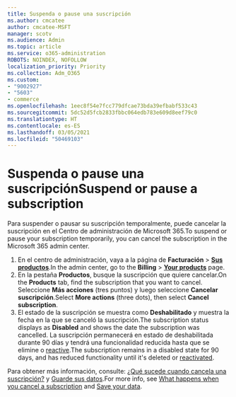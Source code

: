 ```yaml
---
title: Suspenda o pause una suscripción
ms.author: cmcatee
author: cmcatee-MSFT
manager: scotv
ms.audience: Admin
ms.topic: article
ms.service: o365-administration
ROBOTS: NOINDEX, NOFOLLOW
localization_priority: Priority
ms.collection: Adm_O365
ms.custom:
- "9002927"
- "5603"
- commerce
ms.openlocfilehash: 1eec8f54e7fcc779dfcae73bda39efbabf533c43
ms.sourcegitcommit: 5dc52d5fcb2833fbbc064edb783e609d8eef79c0
ms.translationtype: HT
ms.contentlocale: es-ES
ms.lasthandoff: 03/05/2021
ms.locfileid: "50469103"
---
```

# <a name="suspend-or-pause-a-subscription"></a><span data-ttu-id="1b990-102">Suspenda o pause una suscripción</span><span class="sxs-lookup"><span data-stu-id="1b990-102">Suspend or pause a subscription</span></span>

<span data-ttu-id="1b990-103">Para suspender o pausar su suscripción temporalmente, puede cancelar la suscripción en el Centro de administración de Microsoft 365.</span><span class="sxs-lookup"><span data-stu-id="1b990-103">To suspend or pause your subscription temporarily, you can cancel the subscription in the Microsoft 365 admin center.</span></span>

1. <span data-ttu-id="1b990-104">En el centro de administración, vaya a la página de **Facturación** > **[Sus productos](https://go.microsoft.com/fwlink/p/?linkid=842054)**.</span><span class="sxs-lookup"><span data-stu-id="1b990-104">In the admin center, go to the **Billing** > **[Your products](https://go.microsoft.com/fwlink/p/?linkid=842054)** page.</span></span>
2. <span data-ttu-id="1b990-105">En la pestaña **Productos**, busque la suscripción que quiere cancelar.</span><span class="sxs-lookup"><span data-stu-id="1b990-105">On the **Products** tab, find the subscription that you want to cancel.</span></span> <span data-ttu-id="1b990-106">Seleccione **Más acciones** (tres puntos) y luego seleccione **Cancelar suscripción**.</span><span class="sxs-lookup"><span data-stu-id="1b990-106">Select **More actions** (three dots), then select **Cancel subscription**.</span></span>
3. <span data-ttu-id="1b990-107">El estado de la suscripción se muestra como **Deshabilitado** y muestra la fecha en la que se canceló la suscripción.</span><span class="sxs-lookup"><span data-stu-id="1b990-107">The subscription status displays as **Disabled** and shows the date the subscription was cancelled.</span></span> <span data-ttu-id="1b990-108">La suscripción permanecerá en estado de deshabilitada durante 90 días y tendrá una funcionalidad reducida hasta que se elimine o [reactive](https://docs.microsoft.com/microsoft-365/commerce/subscriptions/reactivate-your-subscription).</span><span class="sxs-lookup"><span data-stu-id="1b990-108">The subscription remains in a disabled state for 90 days, and has reduced functionality until it's deleted or [reactivated](https://docs.microsoft.com/microsoft-365/commerce/subscriptions/reactivate-your-subscription).</span></span>

<span data-ttu-id="1b990-109">Para obtener más información, consulte: [¿Qué sucede cuando cancela una suscripción?](https://docs.microsoft.com/microsoft-365/commerce/subscriptions/cancel-your-subscription#what-happens-when-you-cancel-a-subscription) y [Guarde sus datos](https://docs.microsoft.com/microsoft-365/commerce/subscriptions/cancel-your-subscription#save-your-data).</span><span class="sxs-lookup"><span data-stu-id="1b990-109">For more info, see [What happens when you cancel a subscription](https://docs.microsoft.com/microsoft-365/commerce/subscriptions/cancel-your-subscription#what-happens-when-you-cancel-a-subscription) and [Save your data](https://docs.microsoft.com/microsoft-365/commerce/subscriptions/cancel-your-subscription#save-your-data).</span></span>
